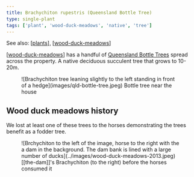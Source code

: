 ```yaml
---
title: Brachychiton rupestris (Queensland Bottle Tree)
type: single-plant
tags: ['plant', 'wood-duck-meadows', 'native', 'tree']
---
```


See also: [[plants]], [[wood-duck-meadows]]

[[wood-duck-meadows]] has a handful of [Queensland Bottle Trees](https://en.wikipedia.org/wiki/Brachychiton_rupestris) spread across the property. A native deciduous succulent tree that grows to 10-20m.

<figure markdown>
![Brachychiton tree leaning slightly to the left standing in front of a hedge](images/qld-bottle-tree.jpeg)
<caption>Bottle tree near the house</caption>
</figure>

## Wood duck meadows history

We lost at least one of these trees to the horses demonstrating the trees benefit as a fodder tree.

<figure markdown>
![Brchychiton to the left of the image, horse to the right with the a dam in the background. The dam bank is lined with a large number of ducks](../images/wood-duck-meadows-2013.jpeg)
<caption>[[the-dam]]'s Brachychiton (to the right) before the horses consumed it</caption>
</figure>


[//begin]: # "Autogenerated link references for markdown compatibility"
[plants]: plants "Plants"
[wood-duck-meadows]: ../wood-duck-meadows "Wood duck meadows"
[//end]: # "Autogenerated link references"